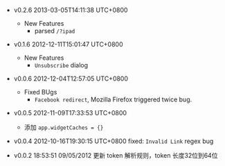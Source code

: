 * v0.2.6 2013-03-05T14:11:38 UTC+0800
  - New Features
    * parsed `/?ipad`

* v0.1.6 2012-12-11T15:01:47 UTC+0800
  - New Features
    * `Unsubscribe` dialog

* v0.0.6 2012-12-04T12:57:05 UTC+0800
  - Fixed BUgs
    * `Facebook redirect`, Mozilla Firefox triggered twice bug.

* v0.0.5 2012-11-09T17:33:53 UTC+0800
  * 添加 `app.widgetCaches = {}`

* v0.0.4 2012-10-16T19:30:15 UTC+0800
  fixed: `Invalid Link` regex bug

* v0.0.2 18:53:51 09/05/2012
  更新 token 解析规则，token 长度32位到64位
